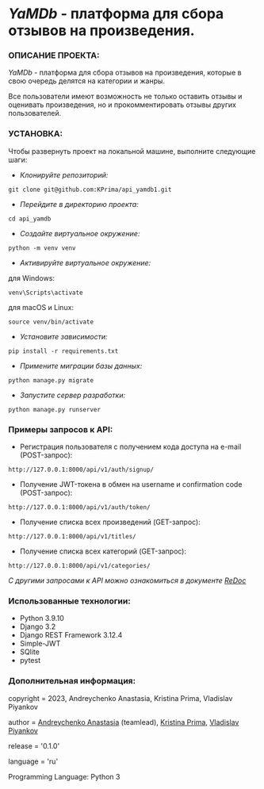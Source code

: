 # _YaMDb_ - платформа для сбора отзывов на произведения.

### ОПИСАНИЕ ПРОЕКТА:

_YaMDb_ - платформа для сбора отзывов на произведения, которые в свою очередь делятся на категории и жанры.

Все пользователи имеют возможность не только оставить отзывы и оценивать произведения, но и прокомментировать отзывы других пользователей.


### УСТАНОВКА:

Чтобы развернуть проект на локальной машине, выполните следующие шаги:

- _Клонируйте репозиторий:_
```
git clone git@github.com:KPrima/api_yamdb1.git
```
- _Перейдите в директорию проекта:_
```
cd api_yamdb
```
- _Создайте виртуальное окружение:_
```
python -m venv venv
```
- _Активируйте виртуальное окружение:_

для Windows:
```
venv\Scripts\activate
```

для macOS и Linux:
```
source venv/bin/activate
```

- _Установите зависимости:_
```
pip install -r requirements.txt
```
- _Примените миграции базы данных:_
```
python manage.py migrate
```
- _Запустите сервер разработки:_
```
python manage.py runserver
```

### Примеры запросов к API:

* Регистрация пользователя с получением кода доступа на e-mail (POST-запрос):

```
http://127.0.0.1:8000/api/v1/auth/signup/
```

* Получение JWT-токена в обмен на username и confirmation code (POST-запрос):

```
http://127.0.0.1:8000/api/v1/auth/token/
```

* Получение списка всех произведений (GET-запрос):

```
http://127.0.0.1:8000/api/v1/titles/
```

* Получение списка всех категорий (GET-запрос):

```
http://127.0.0.1:8000/api/v1/categories/
```

*С другими запросами к API можно ознакомиться в документе [ReDoc](http://127.0.0.1:8000/redoc/)*

### Использованные технологии:

- Python 3.9.10
- Django 3.2
- Django REST Framework 3.12.4
- Simple-JWT
- SQlite
- pytest

### Дополнительная  информация:

copyright = 2023, Andreychenko Anastasia, Kristina Prima, Vladislav Piyankov

author = [Andreychenko Anastasia](https://github.com/Maivery) (teamlead), [Kristina Prima](https://github.com/KPrima), [Vladislav Piyankov](https://github.com/BraziT)

release = '0.1.0'

language = 'ru'

Programming Language: Python 3
